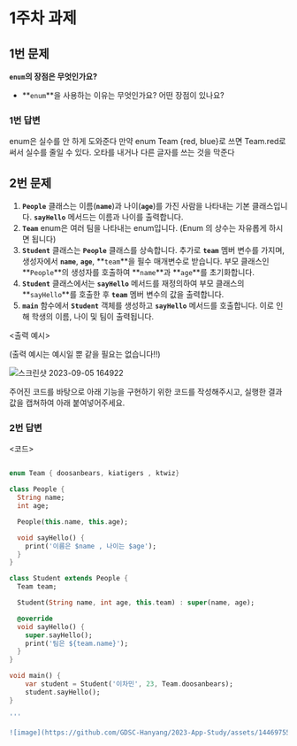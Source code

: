 # 1주차 과제

## 1번 문제

**`enum`의 장점은 무엇인가요?**

- **`enum`**을 사용하는 이유는 무엇인가요? 어떤 장점이 있나요?

### 1번 답변

enum은 실수를 안 하게 도와준다
만약 enum Team {red, blue}로 쓰면 Team.red로 써서 실수를 줄일 수 있다. 오타를 내거나 다른 글자를 쓰는 것을 막준다

## 2번 문제

1. **`People`** 클래스는 이름(**`name`**)과 나이(**`age`**)를 가진 사람을 나타내는 기본 클래스입니다. **`sayHello`** 메서드는 이름과 나이를 출력합니다.
2. **`Team`** enum은 여러 팀을 나타내는 enum입니다. (Enum 의 상수는 자유롭게 하시면 됩니다)
3. **`Student`** 클래스는 **`People`** 클래스를 상속합니다. 추가로 **`team`** 멤버 변수를 가지며, 생성자에서 **`name`**, **`age`**, **`team`**을 필수 매개변수로 받습니다. 부모 클래스인 **`People`**의 생성자를 호출하여 **`name`**과 **`age`**를 초기화합니다.
4. **`Student`** 클래스에서는 **`sayHello`** 메서드를 재정의하여 부모 클래스의 **`sayHello`**를 호출한 후 **`team`** 멤버 변수의 값을 출력합니다.
5. **`main`** 함수에서 **`Student`** 객체를 생성하고 **`sayHello`** 메서드를 호출합니다. 이로 인해 학생의 이름, 나이 및 팀이 출력됩니다.

<출력 예시>

(출력 예시는 예시일 뿐 같을 필요는 없습니다!!)

![스크린샷 2023-09-05 164922](https://github.com/GDSC-Hanyang/2023-App-Study/assets/43240607/f2097263-23ea-4345-8ae9-b18a3df74516)


주어진 코드를 바탕으로 아래 기능을 구현하기 위한 코드를 작성해주시고, 실행한 결과값을 캡쳐하여 아래 붙여넣어주세요.


### 2번 답변

<코드>
```dart

enum Team { doosanbears, kiatigers , ktwiz}

class People {
  String name;
  int age;

  People(this.name, this.age);

  void sayHello() {
    print('이름은 $name , 나이는 $age');
  }
}

class Student extends People {
  Team team;

  Student(String name, int age, this.team) : super(name, age);

  @override
  void sayHello() {
    super.sayHello();
    print('팀은 ${team.name}');
  }
}

void main() {
    var student = Student('이차민', 23, Team.doosanbears);
    student.sayHello();
}

'''

![image](https://github.com/GDSC-Hanyang/2023-App-Study/assets/144697550/bd71896b-77f6-4cb8-bd3d-91572e6f5708)
